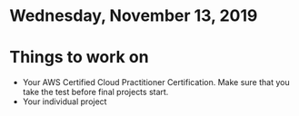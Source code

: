 Wednesday, November 13, 2019
======================
# Things to work on
- Your AWS Certified Cloud Practitioner Certification. Make sure that you take the test before final projects start.
- Your individual project